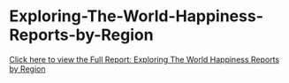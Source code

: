 # Exploring-The-World-Happiness-Reports-by-Region

[Click here to view the Full Report: Exploring The World Happiness Reports by Region](https://nbviewer.jupyter.org/github/stephentaul22/Exploring-The-World-Happiness-Reports-by-Region/blob/main/Exploring%20The%20World%20Happiness%20Reports%20by%20Region.ipynb)
